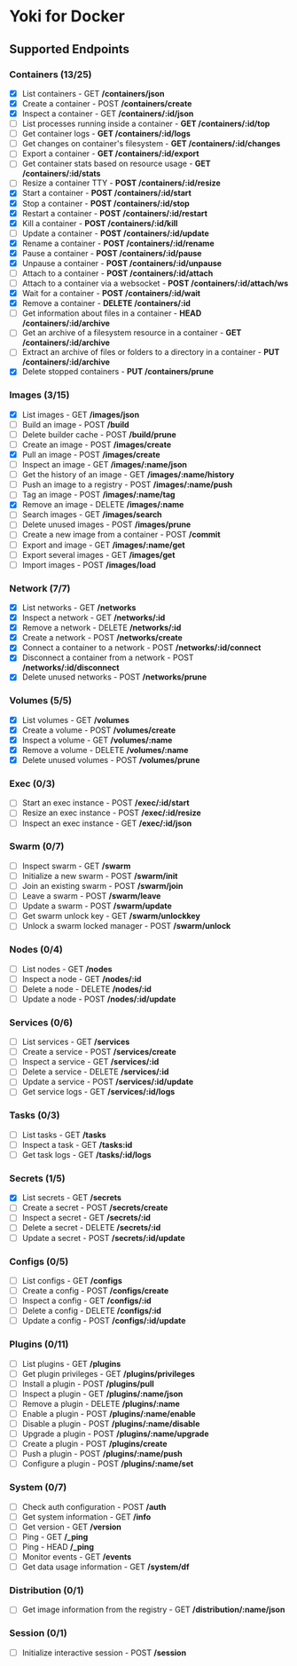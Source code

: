 # Yoki for Docker

## Supported Endpoints
### Containers (13/25)
* [x] List containers - GET **/containers/json**
* [x] Create a container - POST **/containers/create**
* [x] Inspect a container - GET **/containers/:id/json**
* [ ] List processes running inside a container - **GET /containers/:id/top**
* [ ] Get container logs - **GET /containers/:id/logs**
* [ ] Get changes on container's filesystem - **GET /containers/:id/changes**
* [ ] Export a container - **GET /containers/:id/export**
* [ ] Get container stats based on resource usage - **GET /containers/:id/stats**
* [ ] Resize a container TTY - **POST /containers/:id/resize**
* [x] Start a container - **POST /containers/:id/start**
* [x] Stop a container - **POST /containers/:id/stop**
* [x] Restart a container - **POST /containers/:id/restart**
* [x] Kill a container - **POST /containers/:id/kill**
* [ ] Update a container - **POST /containers/:id/update**
* [x] Rename a container - **POST /containers/:id/rename**
* [x] Pause a container - **POST /containers/:id/pause**
* [x] Unpause a container - **POST /containers/:id/unpause**
* [ ] Attach to a container - **POST /containers/:id/attach**
* [ ] Attach to a container via a websocket - **POST /containers/:id/attach/ws**
* [x] Wait for a container - **POST /containers/:id/wait**
* [x] Remove a container - **DELETE /containers/:id**
* [ ] Get information about files in a container - **HEAD /containers/:id/archive**
* [ ] Get an archive of a filesystem resource in a container - **GET /containers/:id/archive**
* [ ] Extract an archive of files or folders to a directory in a container - **PUT /containers/:id/archive**
* [x] Delete stopped containers - **PUT /containers/prune**

### Images (3/15)
* [x] List images - GET **/images/json**
* [ ] Build an image - POST **/build**
* [ ] Delete builder cache - POST **/build/prune**
* [ ] Create an image - POST **/images/create**
* [x] Pull an image - POST **/images/create**
* [ ] Inspect an image - GET **/images/:name/json**
* [ ] Get the history of an image - GET **/images/:name/history**
* [ ] Push an image to a registry - POST **/images/:name/push**
* [ ] Tag an image - POST **/images/:name/tag**
* [x] Remove an image - DELETE **/images/:name**
* [ ] Search images - GET **/images/search**
* [ ] Delete unused images - POST **/images/prune**
* [ ] Create a new image from a container - POST **/commit**
* [ ] Export and image - GET **/images/:name/get**
* [ ] Export several images - GET **/images/get**
* [ ] Import images - POST **/images/load**

### Network (7/7)
* [x] List networks - GET **/networks**
* [x] Inspect a network - GET **/networks/:id**
* [x] Remove a network - DELETE **/networks/:id**
* [x] Create a network - POST **/networks/create**
* [x] Connect a container to a network - POST **/networks/:id/connect**
* [x] Disconnect a container from a network - POST **/networks/:id/disconnect**
* [x] Delete unused networks - POST **/networks/prune**

### Volumes (5/5)
* [x] List volumes - GET **/volumes**
* [x] Create a volume - POST **/volumes/create**
* [x] Inspect a volume - GET **/volumes/:name**
* [x] Remove a volume - DELETE **/volumes/:name**
* [x] Delete unused volumes - POST **/volumes/prune**

### Exec (0/3)
* [ ] Start an exec instance - POST **/exec/:id/start**
* [ ] Resize an exec instance - POST **/exec/:id/resize**
* [ ] Inspect an exec instance - GET **/exec/:id/json**

### Swarm (0/7)
* [ ] Inspect swarm - GET **/swarm**
* [ ] Initialize a new swarm - POST **/swarm/init**
* [ ] Join an existing swarm - POST **/swarm/join**
* [ ] Leave a swarm - POST **/swarm/leave**
* [ ] Update a swarm - POST **/swarm/update**
* [ ] Get swarm unlock key - GET **/swarm/unlockkey**
* [ ] Unlock a swarm locked manager - POST **/swarm/unlock**

### Nodes (0/4)
* [ ] List nodes - GET **/nodes**
* [ ] Inspect a node - GET **/nodes/:id**
* [ ] Delete a node - DELETE **/nodes/:id**
* [ ] Update a node - POST **/nodes/:id/update**

### Services (0/6)
* [ ] List services - GET **/services**
* [ ] Create a service - POST **/services/create**
* [ ] Inspect a service - GET **/services/:id**
* [ ] Delete a service - DELETE **/services/:id**
* [ ] Update a service - POST **/services/:id/update**
* [ ] Get service logs - GET **/services/:id/logs**

### Tasks (0/3)
* [ ] List tasks - GET **/tasks**
* [ ] Inspect a task - GET **/tasks:id**
* [ ] Get task logs - GET **/tasks/:id/logs**

### Secrets (1/5)
* [x] List secrets - GET **/secrets**
* [ ] Create a secret - POST **/secrets/create**
* [ ] Inspect a secret - GET **/secrets/:id**
* [ ] Delete a secret - DELETE **/secrets/:id**
* [ ] Update a secret - POST **/secrets/:id/update**

### Configs (0/5)
* [ ] List configs - GET **/configs**
* [ ] Create a config - POST **/configs/create**
* [ ] Inspect a config - GET **/configs/:id**
* [ ] Delete a config - DELETE **/configs/:id**
* [ ] Update a config - POST **/configs/:id/update**

### Plugins (0/11)
* [ ] List plugins - GET **/plugins**
* [ ] Get plugin privileges - GET **/plugins/privileges**
* [ ] Install a plugin - POST **/plugins/pull**
* [ ] Inspect a plugin - GET **/plugins/:name/json**
* [ ] Remove a plugin - DELETE **/plugins/:name**
* [ ] Enable a plugin - POST **/plugins/:name/enable**
* [ ] Disable a plugin - POST **/plugins/:name/disable**
* [ ] Upgrade a plugin - POST **/plugins/:name/upgrade**
* [ ] Create a plugin - POST **/plugins/create**
* [ ] Push a plugin - POST **/plugins/:name/push**
* [ ] Configure a plugin - POST **/plugins/:name/set**

### System (0/7)
* [ ] Check auth configuration - POST **/auth**
* [ ] Get system information - GET **/info**
* [ ] Get version - GET **/version**
* [ ] Ping - GET **/_ping**
* [ ] Ping - HEAD **/_ping**
* [ ] Monitor events - GET **/events**
* [ ] Get data usage information - GET **/system/df**

### Distribution (0/1)
* [ ] Get image information from the registry - GET **/distribution/:name/json**

### Session (0/1)
* [ ] Initialize interactive session - POST **/session**